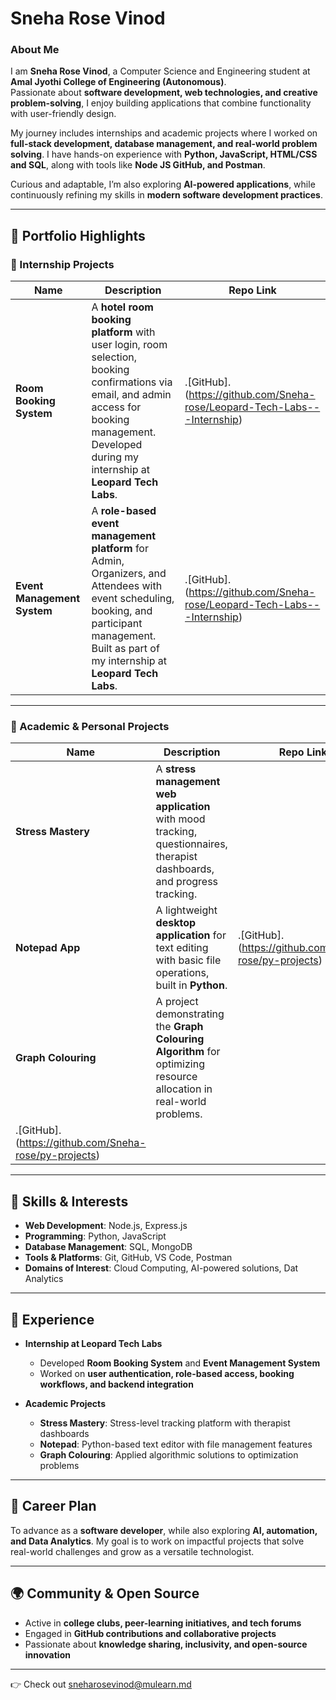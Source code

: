 # Sneha Rose Vinod

### About Me  

I am **Sneha Rose Vinod**, a Computer Science and Engineering student at **Amal Jyothi College of Engineering (Autonomous)**.  
Passionate about **software development, web technologies, and creative problem-solving**, I enjoy building applications that combine functionality with user-friendly design.  

My journey includes internships and academic projects where I worked on **full-stack development, database management, and real-world problem solving**. I have hands-on experience with **Python, JavaScript, HTML/CSS and SQL**, along with tools like **Node JS GitHub, and Postman**.  

Curious and adaptable, I’m also exploring **AI-powered applications**, while continuously refining my skills in **modern software development practices**.  

---

## 🚀 Portfolio Highlights  

### 🔹 Internship Projects  

| Name                     | Description                                                                  | Repo Link |
|--------------------------|-----------------------------------------------------------------------------|-----------|
| **Room Booking System**  | A **hotel room booking platform** with user login, room selection, booking confirmations via email, and admin access for booking management. Developed during my internship at **Leopard Tech Labs**. |  .[GitHub]. (https://github.com/Sneha-rose/Leopard-Tech-Labs---Internship)|
| **Event Management System** | A **role-based event management platform** for Admin, Organizers, and Attendees with event scheduling, booking, and participant management. Built as part of my internship at **Leopard Tech Labs**.| .[GitHub]. (https://github.com/Sneha-rose/Leopard-Tech-Labs---Internship) |

---

### 🔹 Academic & Personal Projects  

| Name                | Description                                                                | Repo Link |
|---------------------|-----------------------------------------------------------------------------|-----------|
| **Stress Mastery**  | A **stress management web application** with mood tracking, questionnaires, therapist dashboards, and progress tracking. |  | 
| **Notepad App**     | A lightweight **desktop application** for text editing with basic file operations, built in **Python**. | .[GitHub].(https://github.com/Sneha-rose/py-projects)|
| **Graph Colouring** | A project demonstrating the **Graph Colouring Algorithm** for optimizing resource allocation in real-world problems. | 
 .[GitHub]. (https://github.com/Sneha-rose/py-projects)|

---

## 🌟 Skills & Interests  

- **Web Development**: Node.js, Express.js 
- **Programming**:  Python, JavaScript  
- **Database Management**: SQL, MongoDB  
- **Tools & Platforms**: Git, GitHub, VS Code, Postman  
- **Domains of Interest**: Cloud Computing, AI-powered solutions, Dat Analytics 

---

## 📌 Experience  

- **Internship at Leopard Tech Labs**  
  - Developed **Room Booking System** and **Event Management System**  
  - Worked on **user authentication, role-based access, booking workflows, and backend integration**  

- **Academic Projects**  
  - **Stress Mastery**: Stress-level tracking platform with therapist dashboards  
  - **Notepad**: Python-based text editor with file management features  
  - **Graph Colouring**: Applied algorithmic solutions to optimization problems  

---

## 🎯 Career Plan  

To advance as a **software developer**, while also exploring **AI, automation, and Data Analytics**. My goal is to work on impactful projects that solve real-world challenges and grow as a versatile technologist.  

---

## 🌍 Community & Open Source  

- Active in **college clubs, peer-learning initiatives, and tech forums**  
- Engaged in **GitHub contributions and collaborative projects**  
- Passionate about **knowledge sharing, inclusivity, and open-source innovation**  

---

👉 Check out [sneharosevinod@mulearn.md](./profiles/sneharosevinod@mulearn.md)
